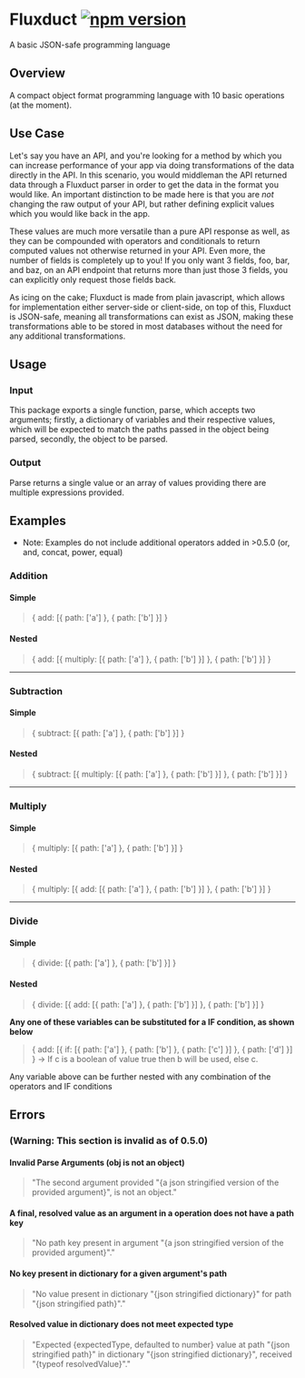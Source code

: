 # Fluxduct [![npm version](https://img.shields.io/npm/v/fluxduct.svg?style=flat)](https://www.npmjs.com/package/fluxduct)
A basic JSON-safe programming language

## Overview

A compact object format programming language with 10 basic operations (at the moment).

## Use Case

Let's say you have an API, and you're looking for a method by which you can increase performance of your app via doing transformations of the data directly in the API. In this scenario, you would middleman the API returned data through a Fluxduct parser in order to get the data in the format you would like. An important distinction to be made here is that you are *not* changing the raw output of your API, but rather defining explicit values which you would like back in the app. 

These values are much more versatile than a pure API response as well, as they can be compounded with operators and conditionals to return computed values not otherwise returned in your API. Even more, the number of fields is completely up to you! If you only want 3 fields, foo, bar, and baz, on an API endpoint that returns more than just those 3 fields, you can explicitly only request those fields back.

As icing on the cake; Fluxduct is made from plain javascript, which allows for implementation either server-side or client-side, on top of this, Fluxduct is JSON-safe, meaning all transformations can exist as JSON, making these transformations able to be stored in most databases without the need for any additional transformations.

## Usage

### Input

This package exports a single function, parse, which accepts two arguments; firstly, a dictionary of variables and their respective values, which will be expected to match the paths passed in the object being parsed, secondly, the object to be parsed.

### Output

Parse returns a single value or an array of values providing there are multiple expressions provided.

## Examples

* Note: Examples do not include additional operators added in >0.5.0 (or, and, concat, power, equal)

### Addition

#### Simple
> { add: [{ path: ['a'] }, { path: ['b'] }] }

#### Nested
> { add: [{ multiply: [{ path: ['a'] }, { path: ['b'] }] }, { path: ['b'] }] }

<hr/>

### Subtraction

#### Simple
> { subtract: [{ path: ['a'] }, { path: ['b'] }] }

#### Nested
> { subtract: [{ multiply: [{ path: ['a'] }, { path: ['b'] }] }, { path: ['b'] }] }

<hr/>

### Multiply

#### Simple
> { multiply: [{ path: ['a'] }, { path: ['b'] }] }

#### Nested
> { multiply: [{ add: [{ path: ['a'] }, { path: ['b'] }] }, { path: ['b'] }] }

<hr/>

### Divide

#### Simple
> { divide: [{ path: ['a'] }, { path: ['b'] }] }

#### Nested
> { divide: [{ add: [{ path: ['a'] }, { path: ['b'] }] }, { path: ['b'] }] }

**Any one of these variables can be substituted for a IF condition, as shown below**

> { add: [{ if: [{ path: ['a'] }, { path: ['b'] }, { path: ['c'] }] }, { path: ['d'] }] } -> If c is a boolean of value true then b will be used, else c.

Any variable above can be further nested with any combination of the operators and IF conditions

## Errors
### (Warning: This section is invalid as of 0.5.0)

#### Invalid Parse Arguments (obj is not an object)

> "The second argument provided "{a json stringified version of the provided argument}", is not an object."

#### A final, resolved value as an argument in a operation does not have a path key

> "No path key present in argument "{a json stringified version of the provided argument}"."

#### No key present in dictionary for a given argument's path

> "No value present in dictionary "{json stringified dictionary}" for path "{json stringified path}"."

#### Resolved value in dictionary does not meet expected type

> "Expected {expectedType, defaulted to number} value at path "{json stringified path}" in dictionary "{json stringified dictionary}", received "{typeof resolvedValue}"."
